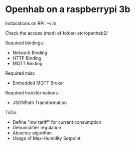 # Openhab on a raspberrypi 3b

Installations on RPI:
-vim

Check the access (mod) of folder:
etc/openhab2/

Required bindings:
- Network Binding
- HTTP Binding
- MQTT Binding

Required misc
- Embedded MQTT Broker

Required transformations:
- JSONPath Transformation

ToDo:
- Define "low tariff" for current consumption
- Dehumidifier regulation
- Absence algorithm
- Usage of Max-Humidity Setpoint